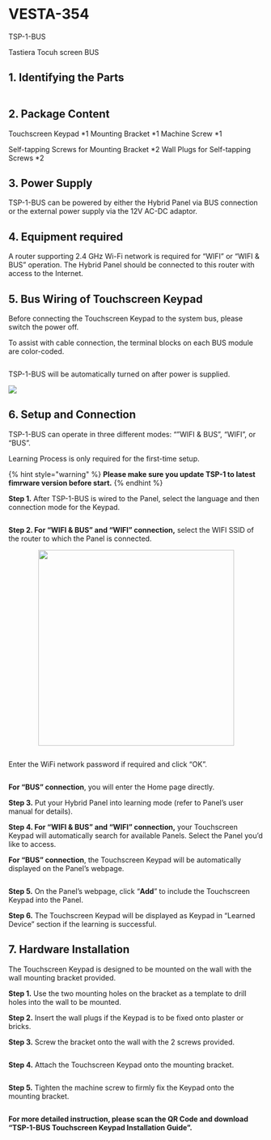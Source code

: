 # VESTA-354

&#x20;TSP-1-BUS

Tastiera Tocuh screen BUS

## **1. Identifying the Parts**

<figure><img src=".gitbook/assets/10 (95).png" alt=""><figcaption></figcaption></figure>

## **2. Package Content**

Touchscreen Keypad \*1   Mounting Bracket \*1    Machine Screw \*1

Self-tapping Screws for Mounting Bracket \*2     Wall Plugs for Self-tapping Screws \*2

## **3. Power Supply**

TSP-1-BUS can be powered by either the Hybrid Panel via BUS connection or the external power supply via the 12V AC-DC adaptor.

## **4. Equipment required**

A router supporting 2.4 GHz Wi-Fi network is required for “WIFI” or “WIFI & BUS” operation. The Hybrid Panel should be connected to this router with access to the Internet.

## **5. Bus Wiring of Touchscreen Keypad**

Before connecting the Touchscreen Keypad to the system bus, please switch the power off.

To assist with cable connection, the terminal blocks on each BUS module are color-coded.

<figure><img src=".gitbook/assets/10 (90).png" alt=""><figcaption></figcaption></figure>

TSP-1-BUS will be automatically turned on after&#x20;power is supplied.

![](<.gitbook/assets/5 (105).png>)

## **6. Setup and Connection**

TSP-1-BUS can operate in three different modes: “”WIFI & BUS”, “WIFI”, or “BUS”.

Learning Process is only required for the first-time setup.

{% hint style="warning" %}
**Please make sure you update TSP-1 to latest fimrware version before start.**
{% endhint %}

**Step 1.** After TSP-1-BUS is wired to the Panel, select the language and then connection mode for the Keypad.

<figure><img src=".gitbook/assets/image (265).png" alt=""><figcaption></figcaption></figure>

**Step 2. For “WIFI & BUS” and “WIFI” connection,** select the WIFI SSID of the router to which the Panel is connected.

<div align="center" data-full-width="true"><figure><img src=".gitbook/assets/10 (97).png" alt="" width="387"><figcaption></figcaption></figure></div>

<figure><img src=".gitbook/assets/image (266).png" alt=""><figcaption></figcaption></figure>

Enter the WiFi network password if required and click “OK”.

<figure><img src=".gitbook/assets/image (267).png" alt=""><figcaption></figcaption></figure>

**For “BUS” connection**, you will enter the Home page directly.

**Step 3.** Put your Hybrid Panel into learning mode (refer to Panel’s user manual for details).

**Step 4. For “WIFI & BUS” and “WIFI” connection,** your Touchscreen Keypad will automatically search for available Panels. Select the Panel you’d like to access.

**For “BUS” connection**, the Touchscreen Keypad will be automatically displayed on the Panel’s webpage.

<figure><img src=".gitbook/assets/image (268).png" alt=""><figcaption></figcaption></figure>

**Step 5.** On the Panel’s webpage, click “**Add**” to include the Touchscreen Keypad into the Panel.

**Step 6.** The Touchscreen Keypad will be displayed as Keypad in “Learned Device” section if the learning is successful.

## **7. Hardware Installation**

The Touchscreen Keypad is designed to be mounted on the wall with the wall mounting bracket provided.

**Step 1.** Use the two mounting holes on the bracket as a template to drill holes into the wall to be mounted.

**Step 2.** Insert the wall plugs if the Keypad is to be fixed onto plaster or bricks.

**Step 3.** Screw the bracket onto the wall with the 2 screws provided.

<figure><img src=".gitbook/assets/10 (96).png" alt=""><figcaption></figcaption></figure>

**Step 4.** Attach the Touchscreen Keypad onto the mounting bracket.

<figure><img src=".gitbook/assets/11 (70).png" alt=""><figcaption></figcaption></figure>

**Step 5.** Tighten the machine screw to firmly fix the Keypad onto the mounting bracket.

<figure><img src=".gitbook/assets/12 (72).png" alt=""><figcaption></figcaption></figure>

**For more detailed instruction, please scan the QR Code and download “TSP-1-BUS Touchscreen Keypad Installation Guide”.**

